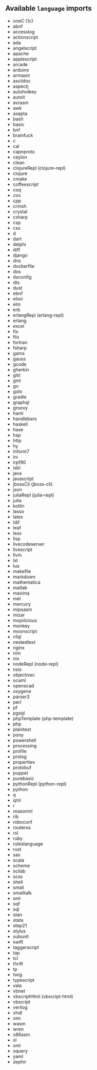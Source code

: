 ## Available `language` imports 
* oneC (1c)
* abnf
* accesslog
* actionscript
* ada
* angelscript
* apache
* applescript
* arcade
* arduino
* armasm
* asciidoc
* aspectj
* autohotkey
* autoit
* avrasm
* awk
* axapta
* bash
* basic
* bnf
* brainfuck
* c
* cal
* capnproto
* ceylon
* clean
* clojureRepl (clojure-repl)
* clojure
* cmake
* coffeescript
* coq
* cos
* cpp
* crmsh
* crystal
* csharp
* csp
* css
* d
* dart
* delphi
* diff
* django
* dns
* dockerfile
* dos
* dsconfig
* dts
* dust
* ebnf
* elixir
* elm
* erb
* erlangRepl (erlang-repl)
* erlang
* excel
* fix
* flix
* fortran
* fsharp
* gams
* gauss
* gcode
* gherkin
* glsl
* gml
* go
* golo
* gradle
* graphql
* groovy
* haml
* handlebars
* haskell
* haxe
* hsp
* http
* hy
* inform7
* ini
* irpf90
* isbl
* java
* javascript
* jbossCli (jboss-cli)
* json
* juliaRepl (julia-repl)
* julia
* kotlin
* lasso
* latex
* ldif
* leaf
* less
* lisp
* livecodeserver
* livescript
* llvm
* lsl
* lua
* makefile
* markdown
* mathematica
* matlab
* maxima
* mel
* mercury
* mipsasm
* mizar
* mojolicious
* monkey
* moonscript
* n1ql
* nestedtext
* nginx
* nim
* nix
* nodeRepl (node-repl)
* nsis
* objectivec
* ocaml
* openscad
* oxygene
* parser3
* perl
* pf
* pgsql
* phpTemplate (php-template)
* php
* plaintext
* pony
* powershell
* processing
* profile
* prolog
* properties
* protobuf
* puppet
* purebasic
* pythonRepl (python-repl)
* python
* q
* qml
* r
* reasonml
* rib
* roboconf
* routeros
* rsl
* ruby
* ruleslanguage
* rust
* sas
* scala
* scheme
* scilab
* scss
* shell
* smali
* smalltalk
* sml
* sqf
* sql
* stan
* stata
* step21
* stylus
* subunit
* swift
* taggerscript
* tap
* tcl
* thrift
* tp
* twig
* typescript
* vala
* vbnet
* vbscriptHtml (vbscript-html)
* vbscript
* verilog
* vhdl
* vim
* wasm
* wren
* x86asm
* xl
* xml
* xquery
* yaml
* zephir